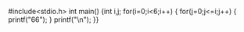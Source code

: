 #include<stdio.h>
int main()
{int i,j;
for(i=0;i<6;i++)
{
for(j=0;j<=i;j++)
{
printf("66");
}
printf("\n");
}}
